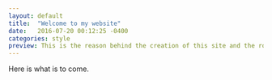 ```yaml
---
layout: default
title:  "Welcome to my website"
date:   2016-07-20 00:12:25 -0400
categories: style
preview: This is the reason behind the creation of this site and the role it plays in my day to day activities.
---
```

Here is what is to come.
